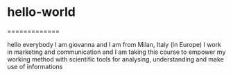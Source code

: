 # hello-world
=============

hello everybody
I am giovanna and I am from Milan, Italy (in Europe)
I work in marketing and communication
and I am taking this course to empower my working method
with scientific tools for analysing, understanding and make use of informations
